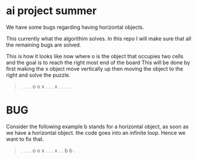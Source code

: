 # ai project summer

We have some bugs regarding having horizontal objects.

This currently what the algorithim solves. In this repo I will make sure that all the remaining bugs are solved.

This is how it looks like now where o is the object that occupies two cells and the goal is to reach the right most end of the board 
This will be done by first making the x object move vertically up then moving the object to the right and solve the puzzle.
> . . . .
> o o x . 
> . . x . 
> . . . .

# BUG 
Consider the following example
b stands for a horizontal object, as soon as we have a horizontal object. the code goes into an infinite loop.
Hence we want to fix that.
> . . . .
> o o x . 
> . . x . 
> . b b .
